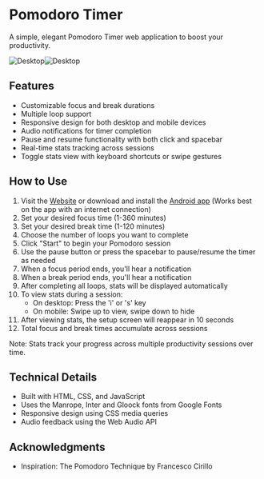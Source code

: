 # Pomodoro Timer

A simple, elegant Pomodoro Timer web application to boost your productivity.

![Desktop](https://github.com/user-attachments/assets/f70712ed-bc38-4128-ae6d-0715ae5a5baf)![Desktop](https://github.com/user-attachments/assets/9197f149-e7bb-48ac-948e-0ad22430aec1)

## Features
- Customizable focus and break durations
- Multiple loop support
- Responsive design for both desktop and mobile devices
- Audio notifications for timer completion
- Pause and resume functionality with both click and spacebar
- Real-time stats tracking across sessions
- Toggle stats view with keyboard shortcuts or swipe gestures

## How to Use
1. Visit the [Website](https://anuragmmer.github.io/pomodoro) or download and install the [Android app](https://github.com/anuragmmer/pomodoro/raw/main/assets/android/anuragmmer.pomodoro.v.1.0.apk) (Works best on the app with an internet connection)
2. Set your desired focus time (1-360 minutes)
3. Set your desired break time (1-120 minutes)
4. Choose the number of loops you want to complete
5. Click "Start" to begin your Pomodoro session
6. Use the pause button or press the spacebar to pause/resume the timer as needed
7. When a focus period ends, you'll hear a notification
8. When a break period ends, you'll hear a notification
9. After completing all loops, stats will be displayed automatically
10. To view stats during a session:
    - On desktop: Press the 'i' or 's' key
    - On mobile: Swipe up to view, swipe down to hide
11. After viewing stats, the setup screen will reappear in 10 seconds
12. Total focus and break times accumulate across sessions

Note: Stats track your progress across multiple productivity sessions over time.

## Technical Details

- Built with HTML, CSS, and JavaScript
- Uses the Manrope, Inter and Gloock fonts from Google Fonts
- Responsive design using CSS media queries
- Audio feedback using the Web Audio API

## Acknowledgments

- Inspiration: The Pomodoro Technique by Francesco Cirillo
